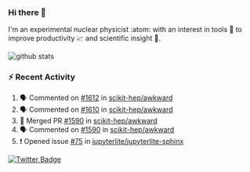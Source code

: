 ### Hi there 👋 

I'm an experimental nuclear physicist :atom: with an interest in tools :wrench: to improve productivity :chart_with_upwards_trend: and scientific insight :telescope:.

![github stats](https://github-readme-stats.vercel.app/api?username=agoose77&show_icons=true&hide_rank=true&hide_title=true&bg_color=30,e76445,904e95&text_color=efe3ec&icon_color=efe3ec)
<!--
**agoose77/agoose77** is a ✨ _special_ ✨ repository because its `README.md` (this file) appears on your GitHub profile.

Here are some ideas to get you started:

- 🔭 I’m currently working on ...
- 🌱 I’m currently learning ...
- 👯 I’m looking to collaborate on ...
- 🤔 I’m looking for help with ...
- 💬 Ask me about ...
- 📫 How to reach me: ...
- 😄 Pronouns: ...
- ⚡ Fun fact: ...
-->

### :zap: Recent Activity
<!--START_SECTION:activity-->
1. 🗣 Commented on [#1612](https://github.com/scikit-hep/awkward/issues/1612) in [scikit-hep/awkward](https://github.com/scikit-hep/awkward)
2. 🗣 Commented on [#1610](https://github.com/scikit-hep/awkward/issues/1610) in [scikit-hep/awkward](https://github.com/scikit-hep/awkward)
3. 🎉 Merged PR [#1590](https://github.com/scikit-hep/awkward/pull/1590) in [scikit-hep/awkward](https://github.com/scikit-hep/awkward)
4. 🗣 Commented on [#1590](https://github.com/scikit-hep/awkward/issues/1590) in [scikit-hep/awkward](https://github.com/scikit-hep/awkward)
5. ❗️ Opened issue [#75](https://github.com/jupyterlite/jupyterlite-sphinx/issues/75) in [jupyterlite/jupyterlite-sphinx](https://github.com/jupyterlite/jupyterlite-sphinx)
<!--END_SECTION:activity-->


[![Twitter Badge](https://img.shields.io/twitter/follow/agoose77?style=flat-square&logo=Twitter&logoColor=white&color=cornflowerblue)](https://twitter.com/agoose77)
